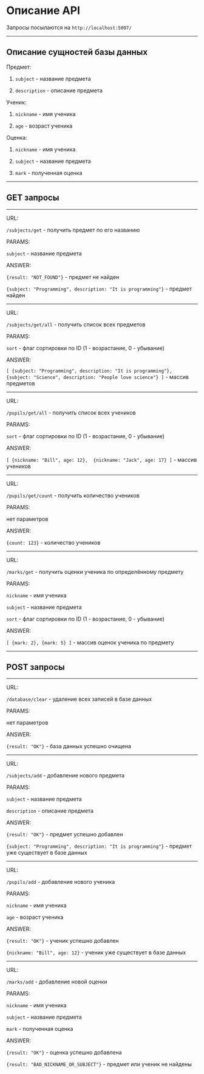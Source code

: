 # Описание API

Запросы посылаются на `http://localhost:5007/`

---------------------------------------------------------------------------

## Описание сущностей базы данных

Предмет:

1) `subject` - название предмета

2) `description` - описание предмета

Ученик:

1) `nickname` - имя ученика

2) `age` - возраст ученика

Оценка:

1) `nickname` - имя ученика

2) `subject` - название предмета

3) `mark` - полученная оценка

---------------------------------------------------------------------------

## GET запросы

---------------------------------------------------------------------------

URL:

`/subjects/get` - получить предмет по его названию

PARAMS:

`subject` - название предмета

ANSWER:

`{result: "NOT_FOUND"}` - предмет не найден

`{subject: "Programming", description: "It is programming"}` - предмет найден

---------------------------------------------------------------------------

URL:

`/subjects/get/all` - получить список всех предметов

PARAMS:

`sort` - флаг сортировки по ID (1 - возрастание, 0 - убывание)

ANSWER:

`[ {subject: "Programming", description: "It is programming"},  {subject: "Science", description: "People love science"} ]` - массив предметов

---------------------------------------------------------------------------

URL:

`/pupils/get/all` - получить список всех учеников

PARAMS:

`sort` - флаг сортировки по ID (1 - возрастание, 0 - убывание)

ANSWER:

`[ {nickname: "Bill", age: 12},  {nickname: "Jack", age: 17} ]` - массив учеников

---------------------------------------------------------------------------

URL:

`/pupils/get/count` - получить количество учеников

PARAMS:

нет параметров

ANSWER:

`{count: 123}` - количество учеников

---------------------------------------------------------------------------

URL:

`/marks/get` - получить оценки ученика по определённому предмету

PARAMS:

`nickname` - имя ученика

`subject` - название предмета

`sort` - флаг сортировки по ID (1 - возрастание, 0 - убывание)

ANSWER:

`[ {mark: 2}, {mark: 5} ]` - массив оценок ученика по предмету

---------------------------------------------------------------------------

## POST запросы

---------------------------------------------------------------------------

URL:

`/database/clear` - удаление всех записей в базе данных

PARAMS:

нет параметров

ANSWER:

`{result: "OK"}` - база данных успешно очищена

---------------------------------------------------------------------------

URL:

`/subjects/add` - добавление нового предмета

PARAMS:

`subject` - название предмета

`description` - описание предмета

ANSWER:

`{result: "OK"}` - предмет успешно добавлен

`{subject: "Programming", description: "It is programming"}` - предмет уже существует в базе данных

---------------------------------------------------------------------------

URL:

`/pupils/add` - добавление нового ученика

PARAMS:

`nickname` - имя ученика

`age` - возраст ученика

ANSWER:

`{result: "OK"}` - ученик успешно добавлен

`{nickname: "Bill", age: 12}` - ученик уже существует в базе данных

---------------------------------------------------------------------------

URL:

`/marks/add` - добавление новой оценки

PARAMS:

`nickname` - имя ученика

`subject` - название предмета

`mark` - полученная оценка

ANSWER:

`{result: "OK"}` - оценка успешно добавлена

`{result: "BAD_NICKNAME_OR_SUBJECT"}` - предмет или ученик не найдены

